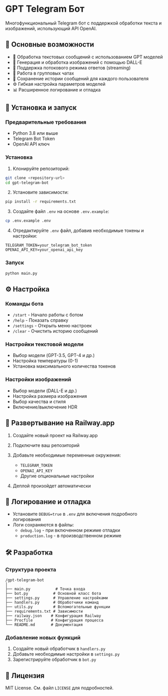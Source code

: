 # GPT Telegram Бот

Многофункциональный Telegram бот с поддержкой обработки текста и изображений, использующий API OpenAI.

## 🌟 Основные возможности

- 💬 Обработка текстовых сообщений с использованием GPT моделей
- 🎨 Генерация и обработка изображений с помощью DALL-E
- 📝 Поддержка потокового режима ответов (streaming)
- 👥 Работа в групповых чатах
- 🔄 Сохранение истории сообщений для каждого пользователя
- ⚙️ Гибкая настройка параметров моделей
- 📊 Расширенное логирование и отладка

## 🚀 Установка и запуск

### Предварительные требования

- Python 3.8 или выше
- Telegram Bot Token
- OpenAI API ключ

### Установка

1. Клонируйте репозиторий:
```bash
git clone <repository-url>
cd gpt-telegram-bot
```

2. Установите зависимости:
```bash
pip install -r requirements.txt
```

3. Создайте файл `.env` на основе `.env.example`:
```bash
cp .env.example .env
```

4. Отредактируйте `.env` файл, добавив необходимые токены и настройки:
```env
TELEGRAM_TOKEN=your_telegram_bot_token
OPENAI_API_KEY=your_openai_api_key
```

### Запуск

```bash
python main.py
```

## ⚙️ Настройка

### Команды бота

- `/start` - Начало работы с ботом
- `/help` - Показать справку
- `/settings` - Открыть меню настроек
- `/clear` - Очистить историю сообщений

### Настройки текстовой модели

- Выбор модели (GPT-3.5, GPT-4 и др.)
- Настройка температуры (0-1)
- Установка максимального количества токенов

### Настройки изображений

- Выбор модели (DALL-E и др.)
- Настройка размера изображения
- Выбор качества и стиля
- Включение/выключение HDR

## 🔧 Развертывание на Railway.app

1. Создайте новый проект на Railway.app

2. Подключите ваш репозиторий

3. Добавьте необходимые переменные окружения:
   - `TELEGRAM_TOKEN`
   - `OPENAI_API_KEY`
   - Другие опциональные настройки

4. Деплой произойдет автоматически

## 📝 Логирование и отладка

- Установите `DEBUG=true` в `.env` для включения подробного логирования
- Логи сохраняются в файлы:
  - `debug.log` - при включенном режиме отладки
  - `production.log` - в производственном режиме

## 🛠 Разработка

### Структура проекта

```
/gpt-telegram-bot
│
├── main.py           # Точка входа
├── bot.py           # Основной класс бота
├── settings.py      # Управление настройками
├── handlers.py      # Обработчики команд
├── utils.py         # Вспомогательные функции
├── requirements.txt # Зависимости
├── railway.json    # Конфигурация Railway
├── Procfile        # Конфигурация процесса
└── README.md       # Документация
```

### Добавление новых функций

1. Создайте новый обработчик в `handlers.py`
2. Добавьте необходимые настройки в `settings.py`
3. Зарегистрируйте обработчик в `bot.py`

## 📄 Лицензия

MIT License. См. файл `LICENSE` для подробностей. 